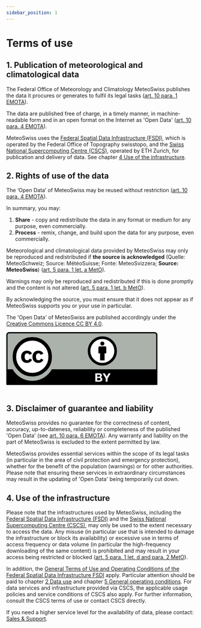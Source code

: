 ```yaml
---
sidebar_position: 1
---
```


# Terms of use

## 1. Publication of meteorological and climatological data
The Federal Office of Meteorology and Climatology MeteoSwiss publishes the data it procures or generates to fulfil its legal tasks ([art. 10 para. 1 EMOTA](https://www.fedlex.admin.ch/eli/cc/2023/682/de#art_10)).

The data are published free of charge, in a timely manner, in machine-readable form and in an open format on the Internet as 'Open Data' ([art. 10 para. 4 EMOTA](https://www.fedlex.admin.ch/eli/cc/2023/682/de#art_10)).

MeteoSwiss uses the [Federal Spatial Data Infrastructure (FSDI)](https://www.geo.admin.ch/en/impressum-responsibilities-and-contacts), which is operated by the Federal Office of Topography swisstopo, and the [Swiss National Supercomputing Centre (CSCS)](https://www.cscs.ch/information/terms-privacy-policy), operated by ETH Zurich, for publication and delivery of data. See chapter [4 Use of the infrastructure](#4-use-of-the-infrastructure).  



## 2. Rights of use of the data
The ‘Open Data’ of MeteoSwiss may be reused without restriction ([art. 10 para. 4 EMOTA](https://www.fedlex.admin.ch/eli/cc/2023/682/de#art_10)).

In summary, you may:
1. **Share** - copy and redistribute the data in any format or medium for any purpose, even commercially.
2. **Process** - remix, change, and build upon the data for any purpose, even commercially.

Meteorological and climatological data provided by MeteoSwiss may only be reproduced and redistributed if **the source is acknowledged** (Quelle: MeteoSchweiz; Source: MétéoSuisse; Fonte: MeteoSvizzera; **Source: MeteoSwiss**) ([art. 5 para. 1 let. a MetO](https://www.fedlex.admin.ch/eli/cc/2024/452/de#art_5)). 

Warnings may only be reproduced and redistributed if this is done promptly and the content is not altered ([art. 5 para. 1 let. b MetO](https://www.fedlex.admin.ch/eli/cc/2024/452/de#art_5)). 

By acknowledging the source, you must ensure that it does not appear as if MeteoSwiss supports you or your use in particular.

The 'Open Data' of MeteoSwiss are published accordingly under the [Creative Commons Licence CC BY 4.0](https://creativecommons.org/licenses/by/4.0/).

![CC BY Logo](./static/docs_img/cc-by.png) <br></br>



## 3. Disclaimer of guarantee and liability

MeteoSwiss provides no guarantee for the correctness of content, accuracy, up-to-dateness, reliability or completeness of the published 'Open Data' (see [art. 10 para. 6 EMOTA](https://www.fedlex.admin.ch/eli/cc/2023/682/de#art_10)). Any warranty and liability on the part of MeteoSwiss is excluded to the extent permitted by law.

MeteoSwiss provides essential services within the scope of its legal tasks (in particular in the area of civil protection and emergency protection), whether for the benefit of the population (warnings) or for other authorities. Please note that ensuring these services in extraordinary circumstances may result in the updating of 'Open Data' being temporarily cut down.



## 4. Use of the infrastructure
Please note that the infrastructures used by MeteoSwiss, including the [Federal Spatial Data Infrastructure (FSDI)](https://www.geo.admin.ch/en/impressum-responsibilities-and-contacts) and the [Swiss National Supercomputing Centre (CSCS)](https://www.cscs.ch/information/terms-privacy-policy), may only be used to the extent necessary to access the data. Any misuse (in particular use that is intended to damage the infrastructure or block its availability) or excessive use in terms of access frequency or data volume (in particular the high-frequency downloading of the same content) is prohibited and may result in your access being restricted or blocked ([art. 5 para. 1 let. d and para. 2 MetO](https://www.fedlex.admin.ch/eli/cc/2024/452/de#art_5)).

In addition, the [General Terms of Use and Operating Conditions of the Federal Spatial Data Infrastructure FSDI](https://www.geo.admin.ch/en/general-terms-of-use-fsdi)  apply. Particular attention should be paid to chapter [2 Data use](https://www.geo.admin.ch/en/general-terms-of-use-fsdi#2.-Data-use) and chapter [5 General operating conditions](https://www.geo.admin.ch/en/general-terms-of-use-fsdi#5-General-operating-conditions). For data services and infrastructure provided via CSCS, the applicable usage policies and service conditions of CSCS also apply. For further information, consult the CSCS terms of use or contact CSCS directly.

If you need a higher service level for the availability of data, please contact: [Sales & Support](https://www.meteoswiss.admin.ch/about-us/contact/contact-form.html).
